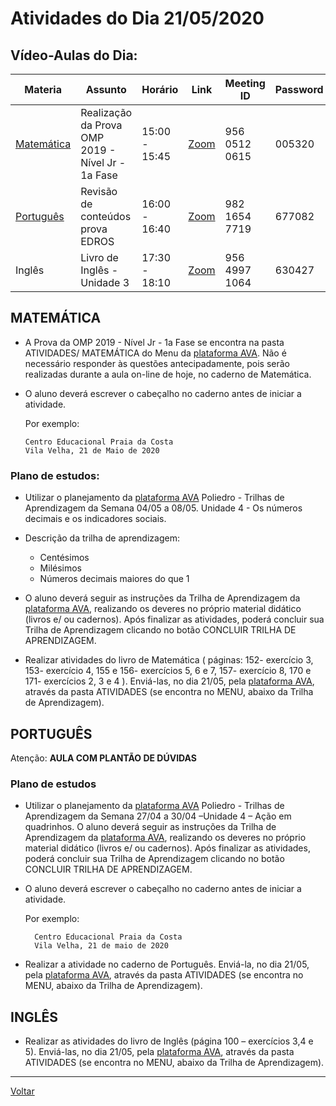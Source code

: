 # Atividades do Dia 21/05/2020

## Vídeo-Aulas do Dia:

| Materia | Assunto |Horário | Link | Meeting ID | Password |
|---------|---------|--------|------|------------|----------|
| [Matemática](#matemática) | Realização da Prova OMP 2019 - Nível Jr - 1a Fase | 15:00 - 15:45 | [Zoom](https://zoom.us/j/95605120615?pwd=N2RjTGZVVkUveXBuTjVhd1hUaWtwZz09) | 956 0512 0615 | 005320 |
| [Português](#português) | Revisão de conteúdos prova EDROS | 16:00 - 16:40 | [Zoom](https://zoom.us/j/98216547719?pwd=OVZoeEJTc1E5cG1TZTNLK0d1eTNaZz09) | 982 1654 7719 | 677082 |
| Inglês | Livro de Inglês - Unidade 3 | 17:30 - 18:10 | [Zoom](https://zoom.us/j/95649971064?pwd=VklPQzdGZ2FjclVPR3d1UGx3UU9zZz09) | 956 4997 1064 | 630427 | 

## MATEMÁTICA
 
* A Prova da OMP 2019 - Nível Jr - 1a Fase se encontra na pasta ATIVIDADES/ MATEMÁTICA do Menu da [plataforma AVA]. Não é necessário responder às questões antecipadamente, pois serão realizadas durante a aula on-line de hoje, no caderno de Matemática.

* O aluno deverá escrever o cabeçalho no caderno antes de iniciar a atividade.

  Por exemplo:

      Centro Educacional Praia da Costa
      Vila Velha, 21 de Maio de 2020

### Plano de estudos:

* Utilizar o planejamento da [plataforma AVA] Poliedro - Trilhas de Aprendizagem da Semana 04/05 a 08/05. Unidade 4 - Os números decimais e os indicadores sociais.

* Descrição da trilha de aprendizagem:
  * Centésimos
  * Milésimos
  * Números decimais maiores do que 1
  
* O aluno deverá seguir as instruções da Trilha de Aprendizagem da [plataforma AVA], realizando os deveres no próprio material didático (livros e/ ou cadernos). Após finalizar as atividades, poderá concluir sua Trilha de Aprendizagem clicando no botão CONCLUIR TRILHA DE APRENDIZAGEM.

* Realizar atividades do livro de Matemática ( páginas: 152- exercício 3, 153- exercício 4, 155 e 156- exercícios 5, 6 e 7, 157- exercício 8, 170 e 171- exercícios 2, 3 e 4 ). Enviá-las, no dia 21/05, pela [plataforma AVA], através da pasta ATIVIDADES (se encontra no MENU, abaixo da Trilha de Aprendizagem).

## PORTUGUÊS

Atenção: **AULA COM PLANTÃO DE DÚVIDAS**

### Plano de estudos

* Utilizar o planejamento da [plataforma AVA] Poliedro - Trilhas de Aprendizagem da Semana 27/04 a 30/04 –Unidade 4 – Ação em quadrinhos.  O aluno deverá seguir as instruções da Trilha de Aprendizagem da [plataforma AVA], realizando os deveres no próprio material didático (livros e/ ou cadernos). Após finalizar as atividades, poderá concluir sua Trilha de Aprendizagem clicando no botão CONCLUIR TRILHA DE APRENDIZAGEM.

* O aluno deverá escrever o cabeçalho no caderno antes de iniciar a atividade. 

  Por exemplo:

        Centro Educacional Praia da Costa
        Vila Velha, 21 de maio de 2020

* Realizar a atividade no caderno de Português. Enviá-la, no dia 21/05, pela [plataforma AVA], através da pasta ATIVIDADES (se encontra no MENU, abaixo da Trilha de Aprendizagem).

## INGLÊS

* Realizar as atividades do livro de Inglês (página 100 – exercícios 3,4 e 5). Enviá-las, no dia 21/05, pela [plataforma AVA], através da pasta ATIVIDADES (se encontra no MENU, abaixo da Trilha de Aprendizagem).


 ---
[Voltar](index.md)



[plataforma AVA]: https://poliedro-ava.azurewebsites.net
